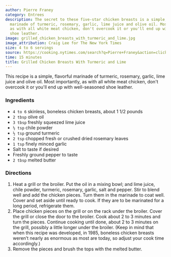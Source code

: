 ```yaml
---
author: Pierre Franey
category: Entrees
description: The secret to these five-star chicken breasts is a simple, flavorful
  marinade of turmeric, rosemary, garlic, lime juice and olive oil. Most importantly,
  as with all white meat chicken, don't overcook it or you'll end up with well-seasoned
  shoe leather.
image: grilled_chicken_breasts_with_turmeric_and_lime.jpg
image_attribution: Craig Lee for The New York Times
size: 4 to 6 servings
source: https://cooking.nytimes.com/search?q=Pierre+Franey&action=click&module=byline&region=recipe%20page
time: 15 minutes
title: Grilled Chicken Breasts With Turmeric and Lime
---
```

This recipe is a simple, flavorful marinade of turmeric, rosemary, garlic, lime juice and olive oil. Most importantly, as with all white meat chicken, don't overcook it or you'll end up with well-seasoned shoe leather.

### Ingredients

* `4 to 6` skinless, boneless chicken breasts, about 1 1/2 pounds 
* `2 tbsp` olive oil 
* `3 tbsp` freshly squeezed lime juice 
* `½ tsp` chile powder 
* `½ tsp` ground turmeric 
* `2 tsp` chopped fresh or crushed dried rosemary leaves 
* `1 tsp` finely minced garlic 
* Salt to taste if desired 
* Freshly ground pepper to taste 
* `2 tbsp` melted butter 

### Directions

1. Heat a grill or the broiler. Put the oil in a mixing bowl; and lime juice, chile powder, turmeric, rosemary, garlic, salt and pepper. Stir to blend well and add the chicken pieces. Turn them in the marinade to coat well. Cover and set aside until ready to cook. If they are to be marinated for a long period, refrigerate them.
2. Place chicken pieces on the grill or on the rack under the broiler. Cover the grill or close the door to the broiler. Cook about 2 to 3 minutes and turn the pieces. Continue cooking until done, about 2 to 3 minutes on the grill, possibly a little longer under the broiler. (Keep in mind that when this recipe was developed, in 1985, boneless chicken breasts weren’t nearly as enormous as most are today, so adjust your cook time accordingly.)
3. Remove the pieces and brush the tops with the melted butter.